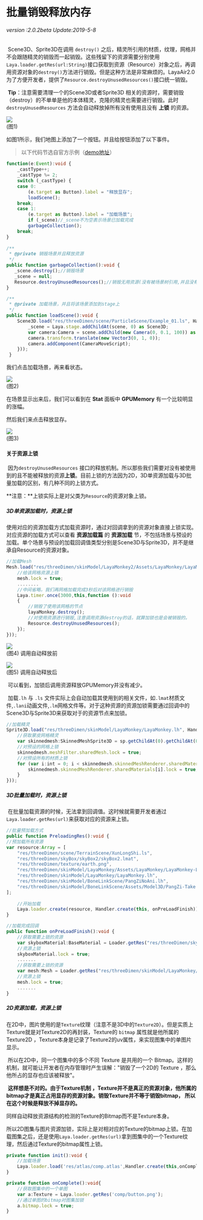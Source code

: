 # 批量销毁释放内存

###### *version :2.0.2beta   Update:2019-5-8*

​		Scene3D、Sprite3D在调用 `destroy()` 之后，精灵所引用的材质，纹理，网格并不会跟随精灵的销毁而一起销毁。这些残留下的资源需要分别使用`Laya.loader.getRes(url:String)`接口获取到资源（Resource）对象之后，再调用资源对象的`destroy()`方法进行销毁。但是这种方法是非常麻烦的。LayaAir2.0为了方便开发者，提供了`Resource.destroyUnusedResources()`接口统一销毁。

​	**Tip**：注意需要清理一个的Scene3D或者Sprite3D 相关的资源时，需要销毁（destroy）的不单单是他的本体精灵，克隆的精灵也需要进行销毁。此时`destroyUnusedResources` 方法会自动释放掉所有没有使用且没有 **上锁** 的资源。

![](img/1.png)<br>(图1)

如图1所示，我们地图上添加了一个按钮。并且给按钮添加了以下事件。

> 以下代码节选自官方示例（[demo地址](https://layaair.ldc.layabox.com/demo2/?language=ch&category=3d&group=Resource&name=GarbageCollection)）

```typescript
function(e:Event):void {
    _castType++;
    _castType %= 2;
    switch (_castType) {
    case 0: 
    	(e.target as Button).label = "释放显存";
    	loadScene();
    break;
    case 1: 
    	(e.target as Button).label = "加载场景";
    	if (_scene)//_scene不为空表示场景已加载完成
    	garbageCollection();
    break;
}
    
/**
 * @private 销毁场景并且释放资源
 */
public function garbageCollection():void {
   _scene.destroy();//销毁场景
   _scene = null;
   Resource.destroyUnusedResources();//销毁无用资源(没有被场景树引用,并且没有加资源锁的)
}

/**
 * @private 加载场景，并且将该场景添加到stage上
 */
public function loadScene():void {
    Scene3D.load("res/threeDimen/scene/ParticleScene/Example_01.ls", Handler.create(this, function(scene:Scene3D):void {
      	_scene = Laya.stage.addChildAt(scene, 0) as Scene3D;
     	var camera:Camera = scene.addChild(new Camera(0, 0.1, 100)) as Camera;
    	camera.transform.translate(new Vector3(0, 1, 0));
     	camera.addComponent(CameraMoveScript);
    }));
 }
```

我们点击加载场景，再来看状态。

![](img/2.png)<br>(图2)

在场景显示出来后，我们可以看到在 **Stat** 面板中 **GPUMemory** 有一个比较明显的涨幅。

然后我们来点击释放显存。

![](img/3.png)<br>(图3)

#### 关于资源上锁

​		因为`destroyUnusedResources` 接口的释放机制。所以那些我们需要对没有被使用到的且不能被释放的资源**上锁**。目前上锁的方法因为2D，3D单资源加载与3D批量加载的区别，有几种不同的上锁方式。

​		**注意：**上锁实际上是对父类为`Resource`的资源对象上锁。

##### 3D单资源加载时，资源上锁

​		使用对应的资源加载方式加载资源时，通过对回调拿到的资源对象直接上锁实现。对应资源的加载方式可以查看 **资源加载篇** 的 **资源加载** 节，不包括场景与预设的加载。单个场景与预设的加载回调值类型分别是Scene3D与Sprite3D，并不是继承自Resource的资源对象。

```typescript
//加载Mesh
Mesh.load("res/threeDimen/skinModel/LayaMonkey2/Assets/LayaMonkey/LayaMonkey-LayaMonkey.lm", Handler.create(this, function(mesh:Mesh):void {
    //给该网格资源上锁
    mesh.lock = true;
	........
    //中间省略，我们再网格加载完成3秒后对该网格进行销毁
    Laya.timer.once(3000,this,function ():void 
    {
        //销毁了使用该网格的节点
        layaMonkey.destroy();
        //对使用资源进行销毁,注意调用资源destroy的话，就算加锁也是会被销毁的。
        Resource.destroyUnusedResources();
    });
}));
```

![](img/4.png)<br>(图4) 调用自动释放前

![](img/5.png)<br>(图5) 调用自动释放后

​	可以看到，加锁后调用资源释放GPUMemory并没有减少。

​	加载`.lh` 与 `.ls` 文件实际上会自动加载其使用到的相关文件，如`.lmat`材质文件,`.lani`动画文件,`.lm`网格文件等。对于这种资源的资源加锁需要通过回调中的Scene3D与Sprite3D来获取对于的资源节点来加锁。

```typescript
//加载精灵
Sprite3D.load("res/threeDimen/skinModel/LayaMonkey/LayaMonkey.lh", Handler.create(this, function(sp:Sprite3D):void {
    //获取蒙皮网格精灵
    var skinnedmesh:SkinnedMeshSprite3D = sp.getChildAt(0).getChildAt(0) as SkinnedMeshSprite3D;
    //对预设的网格上锁
    skinnedmesh.meshFilter.sharedMesh.lock = true;
    //对预设所有的材质上锁
    for (var i:int = 0; i < skinnedmesh.skinnedMeshRenderer.sharedMaterials.length;i++ ){
    	skinnedmesh.skinnedMeshRenderer.sharedMaterials[i].lock = true;
    }
}));
```

##### 3D批量加载时，资源上锁

​	在批量加载资源的时候，无法拿到回调值。这时候就需要开发者通过 `Laya.loader.getRes(url)`来获取对应的资源来上锁。

```typescript
//批量预加载方式
public function PreloadingRes():void {
//预加载所有资源
var resource:Array = [
    "res/threeDimen/scene/TerrainScene/XunLongShi.ls",
    "res/threeDimen/skyBox/skyBox2/skyBox2.lmat",
    "res/threeDimen/texture/earth.png", 
    "res/threeDimen/skinModel/LayaMonkey/Assets/LayaMonkey/LayaMonkey-LayaMonkey.lm",
    "res/threeDimen/skinModel/LayaMonkey/LayaMonkey.lh", 
    "res/threeDimen/skinModel/BoneLinkScene/PangZiNoAni.lh",
    "res/threeDimen/skinModel/BoneLinkScene/Assets/Model3D/PangZi-Take 001.lani"
];
    
    //开始加载
    Laya.loader.create(resource, Handler.create(this, onPreLoadFinish));
}

//加载完成回调
public function onPreLoadFinish():void {
    //获取需要上锁的资源
    var skyboxMaterial:BaseMaterial = Loader.getRes("res/threeDimen/skyBox/skyBox2/skyBox2.lmat") as BaseMaterial;
    //资源上锁
    skyboxMaterial.lock = true;
    .......
    //获取需要上锁的资源
    var mesh:Mesh = Loader.getRes("res/threeDimen/skinModel/LayaMonkey/Assets/LayaMonkey/LayaMonkey-LayaMonkey.lm") as Mesh;
    //资源上锁 
	mesh.lock = true;
	.......
}
```

##### 2D资源加载，资源上锁

​	在2D中，图片使用的是`Texture`纹理（注意不是3D中的`Texture2D`）。但是实质上Texture就是对Texture2D的再封装，Texture的 `bitmap` 属性就是他所属的Texture2D ，Texture本身是记录了Texture2的uv属性，来实现图集中的单图片显示。

​	所以在2D中，同一个图集中的多个不同 Texture 是共用的一个 Bitmap。这样的机制，就可能让开发者在内存管理时产生误解："销毁了一个2D的 Texture ，那么他所占的显存也应该被释放"。

​	**这样想是不对的。由于Texture机制 ，Texture并不是真正的资源对象，他所属的bitmap才是真正占用显存的资源对象。销毁Texture并不等于销毁bitmap， 所以在这个时候是释放不掉显存的。**

同样自动释放资源结构的检测的Texture的Bitmap而不是Texture本身。

​	所以2D图集与图片资源加锁，实际上是对相对应的Texture的bitmap上锁。在加载图集之后，还是使用`Laya.loader.getRes(url)`拿到图集中的一个Texture纹理，然后通过Texture的bitmap属性上锁。

```typescript
private function init():void {
	//加载场景
	Laya.loader.load('res/atlas/comp.atlas',Handler.create(this,onComplete));
}

private function onComplete():void{
	//获取图集中的一个单图
	var a:Texture = Laya.loader.getRes('comp/button.png');
	//通过单图的bitmap对图集加锁
	a.bitmap.lock = true;
}
```
